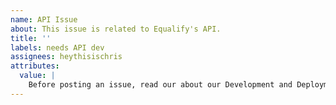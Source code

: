 ```yaml
---
name: API Issue
about: This issue is related to Equalify's API.
title: ''
labels: needs API dev
assignees: heythisischris
attributes: 
  value: |
    Before posting an issue, read our about our Development and Deployment process here: https://github.com/EqualifyEverything/handbook
---
```



